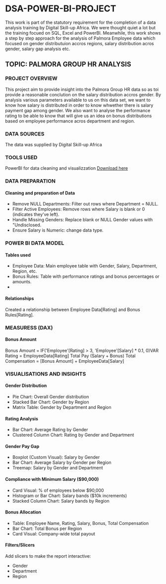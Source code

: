 # DSA-POWER-BI-PROJECT
This work is part of the statutory requirement for the completion of a data analysis training by Digital Skill-up Africa. We were thought quiet a lot but the training focued on SQL, Excel and PowerBI. Meanwhile, this work shows a step by step approach for the analysis of Palmora Employee data which focused on gender distributuion accros regions, salary distribution acros gender, salary gap analysis etc.
## TOPIC: PALMORA GROUP HR ANALYSIS

### PROJECT OVERVIEW

This project aim to provide insight into the Palmora Group HR data so as toi provide a reasonable conclution on the salary distribution accros gender. By analysis various parameters available to us on this data set, we want to know how salary is distributed in order to know whwether there is salary payment gap among gender. We also want to analyse the performance rating to be able to know that will give us an idea on bonus distributions based on employee performance acros department and region.

### DATA SOURCES
The data was supplied by Digital Skill-up Africa

### TOOLS USED
PowerBI for data cleaning and visualizzation [Download here](https://apps.microsoft.com/detail/9NTXR16HNW1T?hl=en-us&gl=US&ocid=pdpshare)

### DATA PREPARATION
#### Cleaning and preparation of Data

- Remove NULL Departments: Filter out rows where Department = NULL.
- Filter Active Employees: Remove rows where Salary is blank or 0 (indicates they’ve left).
- Handle Missing Genders: Replace blank or NULL Gender values with "Undisclosed.
- Ensure Salary is Numeric: change data type.

### POWER BI DATA MODEL
#### Tables used
- Employee Data: Main employee table with Gender, Salary, Department, Region, etc.
- Bonus Rules: Table with performance ratings and bonus percentages or amounts.
- 
 #### Relationships
Created a relationship between Employee Data[Rating] and Bonus Rules[Rating].

### MEASURESS (DAX)
#### Bonus Amount
Bonus Amount = IF('Employee'[Rating] > 3, 'Employee'[Salary] * 0.1, 0)VAR Rating = EmployeeData[Rating]
Total Pay (Salary + Bonus)
Total Compensation = [Bonus Amount] + EmployeeData[Salary]

### VISUALISATIONS AND INSIGHTS
#### Gender Distribution
- Pie Chart: Overall Gender distribution
- Stacked Bar Chart: Gender by Region
- Matrix Table: Gender by Department and Region
#### Rating Analysis
- Bar Chart: Average Rating by Gender
- Clustered Column Chart: Rating by Gender and Department
#### Gender Pay Gap
- Boxplot (Custom Visual): Salary by Gender
- Bar Chart: Average Salary by Gender per Region
- Treemap: Salary by Gender and Department
#### Compliance with Minimum Salary ($90,000)
- Card Visual: % of employees below $90,000
- Histogram or Bar Chart: Salary bands ($10k increments)
- Stacked Column Chart: Salary bands by Region
#### Bonus Allocation
- Table: Employee Name, Rating, Salary, Bonus, Total Compensation
- Bar Chart: Total Bonus per Region
- Card Visual: Company-wide total payout
#### Filters/Slicers
Add slicers to make the report interactive:
- Gender
- Department
- Region





